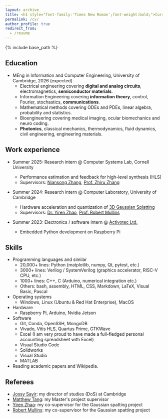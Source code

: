```yaml
---
layout: archive
title: <h1 style="font-family:'Times New Roman';font-weight:bold;">Curriculum Vitae Henrici</h1>
permalink: /cv/
author_profile: true
redirect_from:
  - /resume
---
```


{% include base_path %}

## Education

* MEng in Information and Computer Engineering, University of Cambridge, 2026 (expected)
  * Electrical engineering covering **digital and analog circuits**, electromagnetics, **semiconductor materials**.
  * Information Engineering covering **information theory**, control, Fourier, stochastics, **communications**.
  * Mathematical methods covering ODEs and PDEs, linear algebra, probability and statistics.
  * Bioengineering covering medical imaging, ocular biomechanics and neuro coding.
  * **Photonics**, classical mechanics, thermodynamics, fluid dynamics, civil engineering, engineering materials.

## Work experience

* Summer 2025: Research intern @ Computer Systems Lab, Cornell University
  * Performance estimation and feedback for high-level synthesis (HLS)
  * Supervisors: [Niansong Zhang](https://www.zzzdavid.tech/), [Prof. Zhiru Zhang](https://www.csl.cornell.edu/~zhiruz/)

* Summer 2024: Research intern @ Computer Laboratory, University of Cambridge
  * Hardware acceleration and quantization of [3D Gaussian Splatting](https://repo-sam.inria.fr/fungraph/3d-gaussian-splatting/)
  * Supervisors: [Dr. Yiren Zhao](https://aaron-zhao123.github.io/), [Prof. Robert Mullins](https://www.cl.cam.ac.uk/~rdm34/)

* Summer 2023: Electronics / software intern @ [Activotec Ltd.](https://activotec.com/)
  * Embedded Python development on Raspberry Pi
  
## Skills

* Programming languages and similar
  * 20,000+ lines: Python (matplotlib, numpy, Qt, pytest, etc.)
  * 3000+ lines: Verilog / SystemVerilog (graphics accelerator, RISC-V CPU, etc.)
  * 1000+ lines: C++, C (Arduino, numerical integration etc.)
  * Others: bash, assembly, HTML, CSS, Markdown, LaTeX, Visual Basic, Pascal
* Operating systems
  * Windows, Linux (Ubuntu & Red Hat Enterprise), MacOS
* Hardware
  * Raspberry Pi, Arduino, Nvidia Jetson
* Software
  * Git, Conda, OpenSSH, MongoDB
  * Vivado, Vitis HLS, Quartus Prime, GTKWave
  * Excel (I am very proud to have made a full-fledged personal accounting spreadsheet with Excel)
  * Visual Studio Code
  * Solidworks
  * Visual Studio
  * MATLAB
* Reading academic papers and Wikipedia.

## Referees

* [Jossy Sayir](https://www.eng.cam.ac.uk/profiles/js851): my director of studies (DoS) at Cambridge
* [Matthew Tang](https://www.eng.cam.ac.uk/profiles/wct26): my Master's project supervisor
* [Yiren Zhao](https://aaron-zhao123.github.io/): my co-supervisor for the Gaussian spatting project
* [Robert Mullins](https://www.cl.cam.ac.uk/~rdm34/): my co-supervisor for the Gaussian spatting project

<!-- ## Publications

  <ul>{% for post in site.publications reversed %}
    {% include archive-single-cv.html %}
  {% endfor %}</ul>
  
## Talks

  <ul>{% for post in site.talks reversed %}
    {% include archive-single-talk-cv.html  %}
  {% endfor %}</ul>
  
## Teaching

  <ul>{% for post in site.teaching reversed %}
    {% include archive-single-cv.html %}
  {% endfor %}</ul>
  
## Service and leadership

* Currently signed in to 43 different slack teams -->
